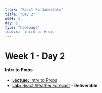 ```yaml
---
track: "React Fundamentals"
title: "Day 2"
week: 1
day: 2
type: "homepage"
topics: "Intro to Props"
---
```


# Week 1 - Day 2

#### Intro to Props

- [**Lecture:** Intro to Props](/react-fundamentals/week-1/day-2/lecture-materials/intro-to-props/) 
- [**Lab:** React Weather Forecast](/react-fundamentals/week-1/day-2/labs/react-weather-forecast/) - **Deliverable**


